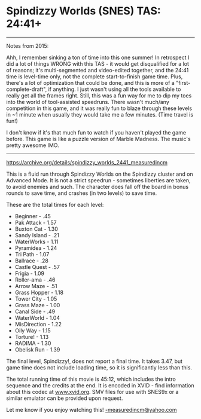 # Spindizzy Worlds (SNES) TAS: 24:41+

---
Notes from 2015:

Ahh, I remember sinking a ton of time into this one summer! In retrospect I did a lot of things WRONG with this TAS - it would get disqualified for a lot of reasons; it's multi-segmented and video-edited together, and the 24:41 time is level-time only, not the complete start-to-finish game time. Plus, there's a lot of optimization that could be done, and this is more of a "first-complete-draft", if anything. I just wasn't using all the tools available to really get all the frames right. Still, this was a fun way for me to dip my toes into the world of tool-assisted speedruns. There wasn't much/any competition in this game, and it was really fun to blaze through these levels in ~1 minute when usually they would take me a few minutes. \(Time travel is fun!\)

I don't know if it's that much fun to watch if you haven't played the game before. This game is like a puzzle version of Marble Madness. The music's pretty awesome IMO.

---
https://archive.org/details/spindizzy_worlds_2441_measuredincm

This is a fluid run through Spindizzy Worlds on the Spindizzy cluster and on Advanced Mode. It is not a strict speedrun - sometimes liberties are taken, to avoid enemies and such. The character does fall off the board in bonus rounds to save time, and crashes (in two levels) to save time.

These are the total times for each level:

* Beginner - .45
* Pak Attack - 1.57
* Buxton Cat - 1.30
* Sandy Island - .21
* WaterWorks - 1.11
* Pyramidea - 1.24
* Tri Path - 1.07
* Ballrace - .28
* Castle Quest - .57
* Frigia - 1.09
* Roller-ama - .46
* Arrow Maze - .51
* Grass Hopper - 1.18
* Tower City - 1.05
* Grass Maze - 1.00
* Canal Side - .49
* WaterWorld - 1.04
* MisDirection - 1.22
* Oily Way - 1.15
* Torture! - 1.13
* RADIMA - 1.30
* Obelisk Run - 1.39

The final level, Spindizzy!, does not report a final time. It takes 3.47, but game time does not include loading time, so it is significantly less than this.

The total running time of this movie is 45:12, which includes the intro sequence and the credits at the end. It is encoded in XVID - find information about this codec at www.xvid.org. SMV files for use with SNES9x or a similar emulator can be provided upon request.

Let me know if you enjoy watching this! -measuredincm@yahoo.com
